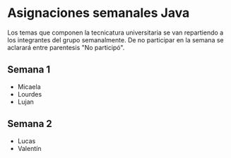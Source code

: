 # Asignaciones semanales Java
Los temas que componen la tecnicatura universitaria se van repartiendo a los integrantes del grupo semanalmente. De no participar en la semana se aclarará entre parentesis "No participó".

## Semana 1
* Micaela
* Lourdes
* Lujan

## Semana 2
* Lucas
* Valentín